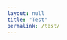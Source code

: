 ```yaml
---
layout: null
title: "Test"
permalink: /test/
---
```



<html>
<head>
<title>Page Title</title>
<link rel="stylesheet" href="chicken.css"/>
</head>
<body>
<div class="cont">
<div class="head"></div>
<div class="eye1"></div>
<div class="eye2"></div>
<div class="nose1"></div>
<div class="body"></div>
<div class="wing1"></div>
<div class="wing2"></div>
<div class="leg1"></div>
<div class="leg2"></div>
</div>
</body>
</html>